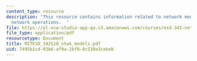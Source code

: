 ```yaml
---
content_type: resource
description: 'This resource contains information related to network models and basic
  network operations.  '
file: https://ol-ocw-studio-app-qa.s3.amazonaws.com/courses/esd-342-network-representations-of-complex-engineering-systems-spring-2010/7495b1cd93b6af9a2bf08c530e3cebeb_MITESD_342S10_ntwk_models.pdf
file_type: application/pdf
resourcetype: Document
title: MITESD_342S10_ntwk_models.pdf
uid: 7495b1cd-93b6-af9a-2bf0-8c530e3cebeb
---
```

